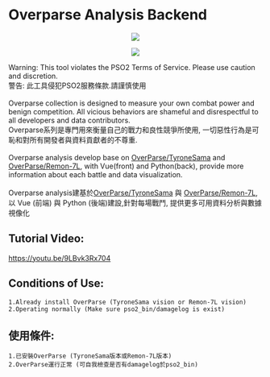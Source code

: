 # Overparse Analysis Backend
<p align="center">
  <img src="https://i.imgur.com/Gsf9GU4.png">
</p>
<p align="center">
  <img src="https://i.imgur.com/ote3vCb.png">
</p>

Warning: This tool violates the PSO2 Terms of Service. Please use caution and discretion.<br >
警告: 此工具侵犯PSO2服務條款.請謹慎使用 <br >
<br >
Overparse collection is designed to measure your own combat power and benign competition. All vicious behaviors are shameful and disrespectful to all developers and data contributors. <br >
Overparse系列是專門用來衡量自己的戰力和良性競爭所使用, 一切惡性行為是可恥和對所有開發者與資料貢獻者的不尊重. <br >
<br >
Overparse analysis develop base on [OverParse/TyroneSama](https://github.com/TyroneSama/OverParse) and [OverParse/Remon-7L](https://github.com/Remon-7L/OverParse), with Vue(front) and Python(back), provide more information about each battle and data visualization. <br >
<br >
Overparse analysis建基於[OverParse/TyroneSama](https://github.com/TyroneSama/OverParse) 與 [OverParse/Remon-7L](https://github.com/Remon-7L/OverParse), 以 Vue (前端) 與 Python (後端)建設,針對每場戰鬥, 提供更多可用資料分析與數據視像化 <br >

## Tutorial Video:
https://youtu.be/9LBvk3Rx704

## Conditions of Use:<br >
```
1.Already install OverParse (TyroneSama vision or Remon-7L vision)
2.Operating normally (Make sure pso2_bin/damagelog is exist)
```

## 使用條件:<br >
```
1.已安裝OverParse (TyroneSama版本或Remon-7L版本)
2.OverParse運行正常 (可自我檢查是否有damagelog於pso2_bin)
```
